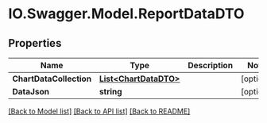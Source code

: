 # IO.Swagger.Model.ReportDataDTO
## Properties

Name | Type | Description | Notes
------------ | ------------- | ------------- | -------------
**ChartDataCollection** | [**List&lt;ChartDataDTO&gt;**](ChartDataDTO.md) |  | [optional] 
**DataJson** | **string** |  | [optional] 

[[Back to Model list]](../README.md#documentation-for-models) [[Back to API list]](../README.md#documentation-for-api-endpoints) [[Back to README]](../README.md)

